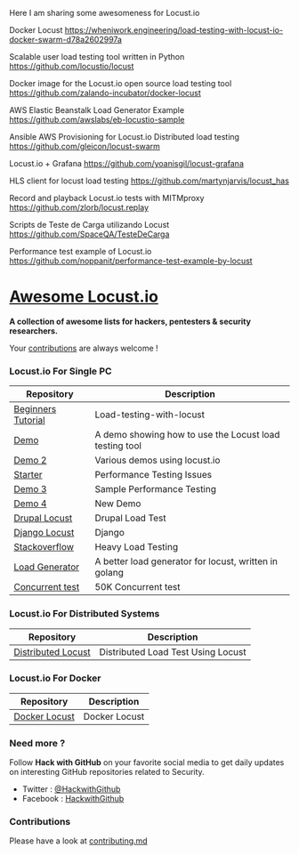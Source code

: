 Here I am sharing some awesomeness for Locust.io


Docker Locust https://wheniwork.engineering/load-testing-with-locust-io-docker-swarm-d78a2602997a

Scalable user load testing tool written in Python https://github.com/locustio/locust

Docker image for the Locust.io open source load testing tool https://github.com/zalando-incubator/docker-locust

AWS Elastic Beanstalk Load Generator Example https://github.com/awslabs/eb-locustio-sample

Ansible AWS Provisioning for Locust.io Distributed load testing https://github.com/gleicon/locust-swarm

Locust.io + Grafana https://github.com/yoanisgil/locust-grafana

HLS client for locust load testing https://github.com/martynjarvis/locust_has

Record and playback Locust.io tests with MITMproxy https://github.com/zlorb/locust.replay

Scripts de Teste de Carga utilizando Locust  https://github.com/SpaceQA/TesteDeCarga

Performance test example of Locust.io https://github.com/noppanit/performance-test-example-by-locust



# [Awesome Locust.io](https://github.com/asifurrouf/Awesome-Lists/blob/master/Locust.md)

**A collection of awesome lists for hackers, pentesters & security researchers.**

Your [contributions](contributing.md) are always welcome !

### Locust.io For Single PC

Repository | Description
---- | ----
[Beginners Tutorial ](https://www.promptworks.com/blog/load-testing-with-locust) 			| Load-testing-with-locust
[Demo ](https://github.com/bmd/locust-demo) 			| A demo showing how to use the Locust load testing tool
[Demo 2](https://github.com/jamescarr/locust.io-demo) | Various demos using locust.io
[Starter ](https://github.com/vpavlin/locust-starter) 			| Performance Testing Issues 
[Demo 3](https://github.com/rafalf/locust) | Sample Performance Testing 
[Demo 4](https://andrew-jones.com/blog/load-testing-with-locust/) | New Demo
[Drupal Locust](https://tag1consulting.com/blog/drupal-loadtest-locust) | Drupal Load Test
[Django Locust](http://blog.apcelent.com/load-test-django-application-using-locustio.html) | Django
[Stackoverflow](https://stackoverflow.com/questions/23779958/locust-io-heavy-load-testing) | Heavy Load Testing
[Load Generator](https://github.com/myzhan/boomer) | A better load generator for locust, written in golang
[Concurrent test](https://www.blazemeter.com/blog/how-run-50000-concurrent-users-multi-geos-using-locustio) | 50K Concurrent test

### Locust.io For Distributed Systems

Repository | Description
---- | ----
[Distributed Locust ](https://tag1consulting.com/blog/distributed-load-testing-locust) | Distributed Load Test Using Locust 


### Locust.io For Docker

Repository | Description
---- | ----
[Docker Locust ](https://wheniwork.engineering/load-testing-with-locust-io-docker-swarm-d78a2602997a) | Docker Locust 

### Need more ?

Follow **Hack with GitHub** on your favorite social media to get daily updates on interesting GitHub repositories related to Security.
 - Twitter : [@HackwithGithub](https://twitter.com/HackwithGithub)
 - Facebook : [HackwithGithub](https://www.facebook.com/HackwithGithub)

### Contributions

Please have a look at [contributing.md](contributing.md)


